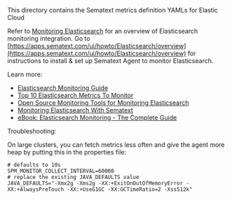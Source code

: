 This directory contains the Sematext metrics definition YAMLs for Elastic Cloud

Refer to [Monitoring Elasticsearch](https://sematext.com/docs/integration/elasticsearch/) for an overview of 
Elasticsearch monitoring integration. Go to [https://apps.sematext.com/ui/howto/Elasticsearch/overview](https://apps.sematext.com/ui/howto/Elasticsearch/overview) for instructions to install & set up Sematext Agent to monitor Elasticsearch.

Learn more:
* [Elasticsearch Monitoring Guide](https://sematext.com/blog/elasticsearch-guide/)
* [Top 10 Elasticsearch Metrics To Monitor](https://sematext.com/blog/top-10-elasticsearch-metrics-to-watch/)
* [Open Source Monitoring Tools for Monitoring Elasticsearch](https://sematext.com/blog/elasticsearch-open-source-monitoring-tools/)
* [Monitoring Elasticsearch With Sematext](https://sematext.com/blog/monitoring-elasticsearch-with-sematext/)
* [eBook: Elasticsearch Monitoring - The Complete Guide](https://sematext.com/resources/elasticsearch-monitoring-ebook/)

Troubleshooting:

On large clusters, you can fetch metrics less often and give the agent more heap by putting this in the properties file:
```
# defaults to 10s
SPM_MONITOR_COLLECT_INTERVAL=60000
# replace the existing JAVA_DEFAULTS value
JAVA_DEFAULTS="-Xmx2g -Xms2g -XX:+ExitOnOutOfMemoryError -XX:+AlwaysPreTouch -XX:+UseG1GC -XX:GCTimeRatio=2 -Xss512k"
```
